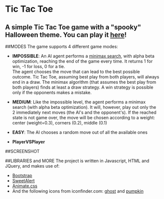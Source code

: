 # Tic Tac Toe
A simple Tic Tac Toe game with a "spooky" Halloween theme. You can play it [here](https://alecapecchi.github.io/tictactoe/game.html)!
---
##MODES
The game supports 4 different game modes:
* **IMPOSSIBLE**: An AI agent performs a [minimax search](https://en.wikipedia.org/wiki/Minimax), with alpha beta optimization,
reaching the end of the game every time. 
It returns 1 for win, -1 for loss, 0 for a tie.  
The agent chooses the move that can lead to the best possible outcome. 
Tic Tac Toe, assuming best play from both players, will always end in a draw. 
The minimax algorithm (that assumes the best play from both players) finds
at least a draw strategy. A win strategy is possible only if the opponents makes a mistake.

* **MEDIUM**: Like the impossible level, the agent performs a minimax search (with alpha beta optimization). 
It will, however, play out only the 2 immediately next moves (the AI's and the 
opponent's). If the reached state is not game over, the move will be chosen 
according to a weight: center (weight=0.3), corners (0.2), middle (0.1)

* **EASY**: The AI chooses a random move out of all the available ones
* **PlayerVSPlayer**

##SCREENSHOT

##LIBRARIES and MORE
The project is written in Javascript, HTML and JQuery, and makes use of:
* [Bootstrap](https://getbootstrap.com/)
* [SweetAlert](https://sweetalert.js.org/)
* [Animate.css](https://animate.style/)
* And the following icons from iconfinder.com: [ghost](https://www.iconfinder.com/icons/6973617/ghost_scarry_spooky_sheet_entity_halloween_horror_icon) 
and [pumpkin](https://www.iconfinder.com/icons/1531922/halloween_lamp_pumpkin_icon)
